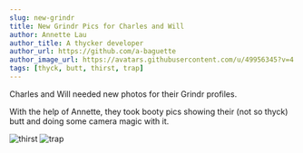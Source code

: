 ```yaml
---
slug: new-grindr
title: New Grindr Pics for Charles and Will
author: Annette Lau
author_title: A thycker developer
author_url: https://github.com/a-baguette
author_image_url: https://avatars.githubusercontent.com/u/49956345?v=4
tags: [thyck, butt, thirst, trap]
---
```



Charles and Will needed new photos for their Grindr profiles.

<!--truncate-->

With the help of Annette, they took booty pics showing their (not so thyck) butt and doing some camera magic with it.

![thirst](/img/blog/grindr1.jpg)
![trap](/img/blog/grindr2.jpg)
